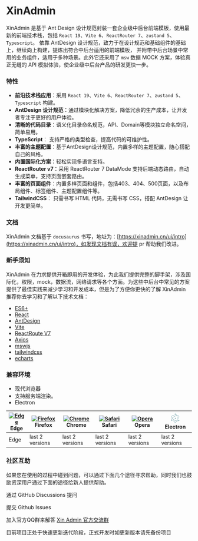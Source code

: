 # XinAdmin

XinAdmin 是基于 Ant Design 设计规范封装一套企业级中后台前端模板，使用最新的前端技术栈，包括 `React 19`、`Vite 6`、`ReactRouter 7`、`zustand 5`、`  Typescript`。
依靠 AntDesign 设计规范，致力于在设计规范和基础组件的基础上，继续向上构建，提炼出符合中后台适用的前端模板，
并附带中后台场景中常用的业务组件，适用于多种场景。此外它还采用了 `msw` 数据 MOCK 方案，体验真正无缝的 API 模拟体验，使企业级中后台产品的研发更快一步。

### 特性

- **前沿技术栈应用**：采用 `React 19`、`Vite 6`、`ReactRouter 7`、`zustand 5`、`  Typescript` 构建。
- **AntDesign 设计规范**：通过模块化解决方案，降低冗余的生产成本，让开发者专注于更好的用户体验。
- **清晰的代码目录**：语义化目录命名规范，API、Domain等模块独立命名空间，简单易用。
- **TypeScript**： 支持严格的类型检查，提高代码的可维护性。
- **丰富的主题配置**：基于AntDesign设计规范，内置多样的主题配置，随心搭配自己的风格。
- **内置国际化方案**：轻松实现多语言支持。
- **ReactRouter v7**：采用 ReactRouter 7 DataMode 支持后端动态路由，自动生成菜单，支持页面嵌套路由。
- **丰富的页面组件**：内置多样页面和组件，包括403、404、500页面，以及布局组件、标签组件、主题配置组件等。
- **TailwindCSS**： 只需书写 HTML 代码，无需书写 CSS，搭配 AntDesign 让开发更简单。

### 文档

XinAdmin 文档基于 `docusaurus` 书写，地址为：[https://xinadmin.cn/ui/intro](https://xinadmin.cn/ui/intro)，如发现文档有误，欢迎提 pr 帮助我们改进。

### 新手须知

XinAdmin 在力求提供开箱即用的开发体验，为此我们提供完整的脚手架，涉及国际化，权限，mock，数据流，网络请求等各个方面。为这些中后台中常见的方案提供了最佳实践来减少学习和开发成本，但是为了方便你更快的了解 XinAdmin
推荐你去学习和了解以下技术文档：

- [ES6+]( https://es6.ruanyifeng.com/)
- [React]( https://react.dev/ )
- [AntDesign]( https://ant.design/ )
- [Vite]( https://vite.dev/ )
- [ReactRoute V7](https://reactrouter.com/)
- [Axios](https://axios-http.com/)
- [mswjs](https://mswjs.io/)
- [tailwindcss](https://tailwindcss.com/)
- [echarts](https://echarts.apache.org/)

### 兼容环境

- 现代浏览器
- 支持服务端渲染。
- Electron

| [<img src="https://raw.githubusercontent.com/alrra/browser-logos/master/src/edge/edge_48x48.png" alt="Edge" width="24px" height="24px" />](https://godban.github.io/browsers-support-badges/)<br/>Edge | [<img src="https://raw.githubusercontent.com/alrra/browser-logos/master/src/firefox/firefox_48x48.png" alt="Firefox" width="24px" height="24px" />](https://godban.github.io/browsers-support-badges)<br/>Firefox | [<img src="https://raw.githubusercontent.com/alrra/browser-logos/master/src/chrome/chrome_48x48.png" alt="Chrome" width="24px" height="24px" />](https://godban.github.io/browsers-support-badges/)<br/>Chrome | [<img src="https://raw.githubusercontent.com/alrra/browser-logos/master/src/safari/safari_48x48.png" alt="Safari" width="24px" height="24px" />](https://godban.github.io/browsers-support-badges/)<br/>Safari | [<img src="https://raw.githubusercontent.com/alrra/browser-logos/master/src/opera/opera_48x48.png" alt="Opera" width="24px" height="24px" />](https://godban.github.io/browsers-support-badges/)<br/>Opera | [<img src="https://raw.githubusercontent.com/alrra/browser-logos/master/src/electron/electron_48x48.png" alt="Electron" width="24px" height="24px" />](https://godban.github.io/browsers-support-badges/)<br/>Electron |
|--------------------------------------------------------------------------------------------------------------------------------------------------------------------------------------------------------|-------------------------------------------------------------------------------------------------------------------------------------------------------------------------------------------------------------------|----------------------------------------------------------------------------------------------------------------------------------------------------------------------------------------------------------------|----------------------------------------------------------------------------------------------------------------------------------------------------------------------------------------------------------------|------------------------------------------------------------------------------------------------------------------------------------------------------------------------------------------------------------|------------------------------------------------------------------------------------------------------------------------------------------------------------------------------------------------------------------------|
| Edge                                                                                                                                                                                                   | last 2 versions                                                                                                                                                                                                   | last 2 versions                                                                                                                                                                                                | last 2 versions                                                                                                                                                                                                | last 2 versions                                                                                                                                                                                            | last 2 versions                                                                                                                                                                                                        |


### 社区互助

如果您在使用的过程中碰到问题，可以通过下面几个途径寻求帮助，同时我们也鼓励资深用户通过下面的途径给新人提供帮助。

通过 GitHub Discussions 提问

提交 Github Issues

加入官方QQ群来解答 [Xin Admin 官方交流群](https://qm.qq.com/q/4hxyJo0Oly)

目前项目正处于快速更新迭代阶段，正式开发时如更新版本请先备份项目